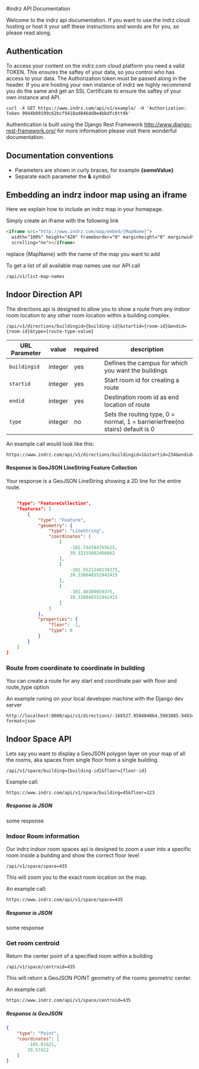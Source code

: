 #indrz API Documentation

Welcome to the indrz api documentation.  If you want to use the indrz cloud hosting or host it your self these instructions and words are for you, so please read along.

## Authentication

To access your content on the indrz.com cloud platform you need a valid TOKEN.  This ensures the saftey of your data, so you control who has access to your data.  The Authorization token must be passed along in the header.  If you are hosting your own instance of indrz we highly recommend you do the same and get an SSL Certificate to ensure the saftey of your own instance and API.

    curl -X GET https://www.indrz.com/api/v1/example/ -H 'Authorization: Token 9944b09199c62bcf9418ad846dd0e4bbdfc6tt9k'
    
 
Authentication is built using the Django Rest Framework http://www.django-rest-framework.org/  for more information please visit there wonderful documentation.  

## Documentation conventions
 - Parameters are shown in curly braces, for example **{someValue}**
 - Separate each parameter the   **&**   symbol

## Embedding an indrz indoor map using an iframe

Here we explain how to include an indrz map in your homepage.

Simply create an iframe with the following link

```html
<iframe src="http://www.indrz.com/map/embed/{MapName}">
  width="100%" height="420" frameborder="0" marginheight="0" marginwidth="0"
  scrolling="no"></iframe>
```

replace {MapName}  with the name of the map you want to add

To get a list of all available map names use our API call  

    /api/v1/list-map-names


## Indoor Direction API

The directions api is designed to allow you to show a route from any indoor room location to any other room location within a building complex.

    /api/v1/directions/buildingid={building-id}&startid={room-id}&endid={room-id}&type={route-type-value}
    
    
URL Parameter | value | required | description
--- | --- | --- | ---
`buildingid` | integer | yes | Defines the campus for which you want the buildings
`startid` | integer | yes | Start room id for creating a route
`endid` | integer | yes | Destination room id as end location of route
`type` | integer | no | Sets the routing type, 0 = normal, 1 = barrierierfree(no stairs) default is 0


An example call would look like this:

    https://www.indrz.com/api/v1/directions/buildingid=1&startid=234&endid=456
    
#### Response is GeoJSON LineString Feature Collection
Your response is a GeoJSON LineString showing a 2D line for the entire route.

```json

    "type": "FeatureCollection",
    "features": [
        {
            "type": "Feature",
            "geometry": {
                "type": "LineString",
                "coordinates": [
                    [
                        -101.744384765625,
                        39.32155002466662
                    ],
                    [
                        -101.5521240234375,
                        39.330048552942415
                    ],
                    [
                        -101.40380859375,
                        39.330048552942415
                    ]
                ]
            },
            "properties": {
                "floor": -1,
                "type": 0
            }
        }
    ]
}

```

    
### Route from coordinate to coordinate in building

You can create a route for any start end coordinate pair with floor and route_type option

An example runing on your local developer machine with the Django dev server

    http://localhost:8000/api/v1/directions/-168527.958404064,5983885.94934575,-1&-168578.959377896,5983891.19705399,3&0/?format=json
    

## Indoor Space API 

Lets say you want to display a GeoJSON polygon layer on your map of all the rooms, aka spaces from single floor from a single building.

    /api/v1/space/building={building-id}&floor={floor-id}

Example call:

    https://www.indrz.com/api/v1/space/building=45&floor=123

##### Response is JSON

some response

### Indoor Room information

Our indrz indoor room spaces api is designed to zoom a user into a specific room inside a building and show the correct floor level

    /api/v1/space/space=435

This will zoom you to the exact room location on the map.

An example call:

    https://www.indrz.com/api/v1/space/space=435

##### Response is JSON

some response

### Get room centroid

Return the center point of a specified room within a building

    /api/v1/space/centroid=435

This will return a GeoJSON POINT geometry of the rooms geometric center.

An example call:

    https://www.indrz.com/api/v1/space/centroid=435

##### Response is GeoJSON


```json
{
    "type": "Point",
    "coordinates": [
        -105.01621,
        39.57422
    ]
}

```




